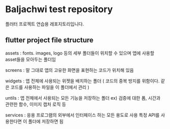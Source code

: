 # Baljachwi test repository

플러터 프로젝트 연습용 레포지토리입니다.

## flutter project file structure

assets : fonts. images, logo 등의 세부 폴더들이 위치할 수 있으며 앱에 사용할
asset들을 모아두는 폴더임

screens : 말 그대로 앱의 고유한 화면을 표현하는 코드가 위치해 있음

widgets : 앱 전체에 사용되는 위젯을 배치하는 폴더 
( 코드의 중복 방지를 위함이다. 같은 코드를 사용하는 파일을 이 폴더에서 관리 )

untils : 앱 전체에서 사용되는 모든 기능을 저장하는 폴더
ex) 검증에 대한 폼, 시간과 관련한 함수, 이미지 캡처 로직 등

services : 응용 프로그램의 외부에서 인터페이스 하는 모든 용도로 사용
특정 API를 사용한다면 이 폴더에 저장하면 됨
